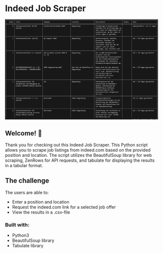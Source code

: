 # Indeed Job Scraper

![Design preview for the Indeed Job Scraper](./preview.png)

## Welcome! 👋

Thank you for checking out this Indeed Job Scraper. This Python script allows you to scrape job listings from indeed.com based on the provided position and location. The script utilizes the BeautifulSoup library for web scraping, ZenRows for API requests, and tabulate for displaying the results in a tabular format.

## The challenge

The users are able to:

- Enter a position and location
- Request the indeed.com link for a selected job offer
- View the results in a .csv-file

### Built with:

- Python3
- BeautifulSoup library
- Tabulate library
